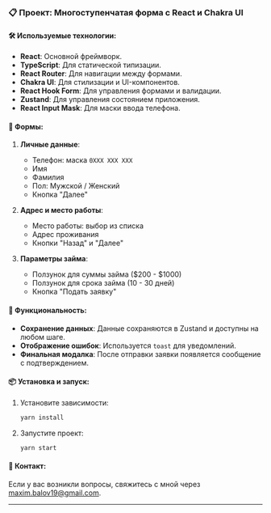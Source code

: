### 📋 Проект: Многоступенчатая форма с React и Chakra UI

#### 🛠️ Используемые технологии:
- **React**: Основной фреймворк.
- **TypeScript**: Для статической типизации.
- **React Router**: Для навигации между формами.
- **Chakra UI**: Для стилизации и UI-компонентов.
- **React Hook Form**: Для управления формами и валидации.
- **Zustand**: Для управления состоянием приложения.
- **React Input Mask**: Для маски ввода телефона.

#### 📝 Формы:

1. **Личные данные**:
    - Телефон: маска `0XXX XXX XXX`
    - Имя
    - Фамилия
    - Пол: Мужской / Женский
    - Кнопка "Далее"

2. **Адрес и место работы**:
    - Место работы: выбор из списка
    - Адрес проживания
    - Кнопки "Назад" и "Далее"

3. **Параметры займа**:
    - Ползунок для суммы займа ($200 - $1000)
    - Ползунок для срока займа (10 - 30 дней)
    - Кнопка "Подать заявку"

#### 🚀 Функциональность:
- **Сохранение данных**: Данные сохраняются в Zustand и доступны на любом шаге.
- **Отображение ошибок**: Используется `toast` для уведомлений.
- **Финальная модалка**: После отправки заявки появляется сообщение с подтверждением.

#### 📦 Установка и запуск:

1. Установите зависимости:
   ```bash
   yarn install
   ```
2. Запустите проект:
   ```bash
   yarn start
   ```

#### 💬 Контакт:
Если у вас возникли вопросы, свяжитесь с мной  через [maxim.balov19@gmail.com](mailto:maxim.balov19@gmail.com).

---


